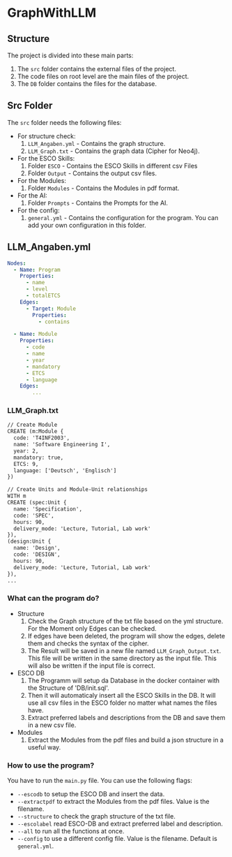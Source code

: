 # GraphWithLLM
## Structure
The project is divided into these main parts:
1. The `src` folder contains the external files of the project.
2. The code files on root level are the main files of the project.
3. The `DB` folder contains the files for the database.

## Src Folder
The `src` folder needs the following files:
- For structure check:
  1. `LLM_Angaben.yml` - Contains the graph structure.
  2. `LLM_Graph.txt` - Contains the graph data (Cipher for Neo4j).
- For the ESCO Skills:
  1. Folder `ESCO` - Contains the ESCO Skills in different csv Files
  2. Folder `Output` - Contains the output csv files.
- For the Modules:
  1. Folder `Modules` - Contains the Modules in pdf format.
- For the AI:
  1. Folder `Prompts` - Contains the Prompts for the AI.
- For the config:
    1. `general.yml` - Contains the configuration for the program. You can add your own configuration in this folder.

## LLM_Angaben.yml
```yaml
Nodes:
  - Name: Program
    Properties:
      - name
      - level
      - totalETCS
    Edges:
      - Target: Module
        Properties: 
          - contains

  - Name: Module
    Properties:
      - code
      - name
      - year
      - mandatory
      - ETCS
      - language
    Edges:
        ...
```

### LLM_Graph.txt
```txt
// Create Module
CREATE (m:Module {
  code: 'T4INF2003',
  name: 'Software Engineering I',
  year: 2,
  mandatory: true,
  ETCS: 9,
  language: ['Deutsch', 'Englisch']
})

// Create Units and Module-Unit relationships
WITH m
CREATE (spec:Unit {
  name: 'Specification',
  code: 'SPEC',
  hours: 90,
  delivery_mode: 'Lecture, Tutorial, Lab work'
}),
(design:Unit {
  name: 'Design',
  code: 'DESIGN',
  hours: 90,
  delivery_mode: 'Lecture, Tutorial, Lab work'
}),
...
```

### What can the program do?
- Structure
  1. Check the Graph structure of the txt file based on the yml structure. For the Moment only Edges can be checked.
  2. If edges have been deleted, the program will show the edges, delete them and checks the syntax of the cipher.
  3. The Result will be saved in a new file named `LLM_Graph_Output.txt`. This file will be written in the same directory as the input file. This will also be written if the input file is correct.
- ESCO DB
  1. The Programm will setup da Database in the docker container with the Structure of 'DB/init.sql'. 
  2. Then it will automaticaly insert all the ESCO Skills in the DB. It will use all csv files in the ESCO folder no matter what names the files have.
  3. Extract preferred labels and descriptions from the DB and save them in a new csv file.
- Modules
  1. Extract the Modules from the pdf files and build a json structure in a useful way.

### How to use the program?
You have to run the `main.py` file. You can use the following flags:
- `--escodb` to setup the ESCO DB and insert the data.
- `--extractpdf` to extract the Modules from the pdf files. Value is the filename.
- `--structure` to check the graph structure of the txt file.
- `--escolabel` read ESCO-DB and extract preferred label and description.
- `--all` to run all the functions at once.
- `--config` to use a different config file. Value is the filename. Default is `general.yml`.
